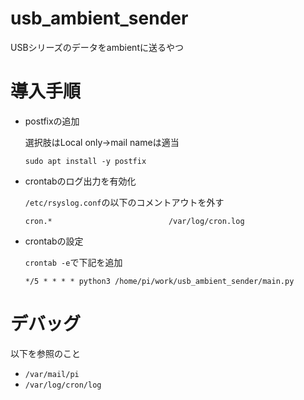 # usb_ambient_sender
USBシリーズのデータをambientに送るやつ

# 導入手順
- postfixの追加

  選択肢はLocal only→mail nameは適当

  ```
  sudo apt install -y postfix
  ```

- crontabのログ出力を有効化

  `/etc/rsyslog.conf`の以下のコメントアウトを外す

  ```
  cron.*                          /var/log/cron.log
  ```

- crontabの設定

  `crontab -e`で下記を追加

  ```
  */5 * * * * python3 /home/pi/work/usb_ambient_sender/main.py
  ```

# デバッグ
  以下を参照のこと
  - `/var/mail/pi`
  - `/var/log/cron/log`